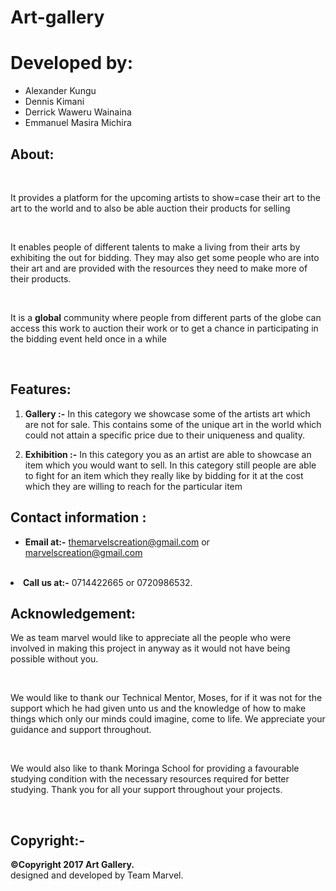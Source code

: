 # Art-gallery

# Developed by:

- Alexander Kungu
- Dennis Kimani
- Derrick Waweru Wainaina
- Emmanuel Masira Michira

## About:

<br>

It provides a platform for the upcoming artists to show=case their art to the art to the world and to also be able auction their products for selling

<br>

It enables people of different talents to make a living from their arts by exhibiting the out for bidding. They may also get some people who are into their art and are provided with the resources they need to make more of their products.

<br>

It is a **global** community where people from different parts of the globe can access this work to auction their work or to get a chance in participating in the bidding event held once in a while

<br>

## Features:

1. **Gallery :-** In this category we showcase some of the artists art which are not for sale. This contains some of the unique art in the world which could not attain a specific price due to their uniqueness and quality.<br>

2. **Exhibition :-** In this category you as an artist are able to showcase an item which you would want to sell. In this category still people are able to fight for an item which they really like by bidding for it at the cost which they are willing to reach for the particular item

## Contact information :

- **Email at:-** themarvelscreation@gmail.com or marvelscreation@gmail.com
<br>

<li><strong>Call us at:-</strong> 0714422665 or 0720986532.</li>

## Acknowledgement:

We as team marvel would like to appreciate all the people who were involved in making this project in anyway as it would not have being possible without you.

<br>

We would like to thank our Technical Mentor, Moses, for if it was not for the support which he had given unto us and the knowledge of how to make things which only our minds could imagine, come to life. We appreciate your guidance and support throughout.

<br>

We would also like to thank Moringa School for providing a favourable studying condition with the necessary resources required for better studying. Thank you for all your support throughout your projects.

<br>



## Copyright:-



**©Copyright 2017 Art Gallery.**<br>
designed and developed by Team Marvel.
